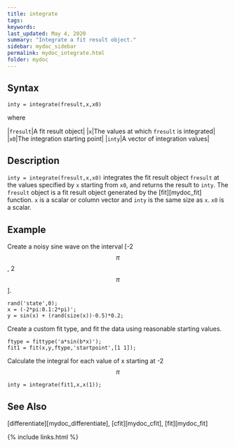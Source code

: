 ```yaml
---
title: integrate
tags:
keywords:
last_updated: May 4, 2020
summary: "Integrate a fit result object."
sidebar: mydoc_sidebar
permalink: mydoc_integrate.html
folder: mydoc
---
```

## Syntax
`inty = integrate(fresult,x,x0)`

where

|`fresult`|A fit result object|
|`x`|The values at which `fresult` is integrated|
|`x0`|The integration starting point|
|`inty`|A vector of integration values|

## Description
`inty = integrate(fresult,x,x0)` integrates the fit result object `fresult` at the values specified by `x` starting from `x0`, and returns the result to `inty`. The `fresult` object is a fit result object generated by the [fit][mydoc_fit] function. `x` is a scalar or column vector and `inty` is the same size as `x`. `x0` is a scalar.

## Example
Create a noisy sine wave on the interval [-2$$\pi$$, 2$$\pi$$].

```
rand('state',0);
x = (-2*pi:0.1:2*pi)';
y = sin(x) + (rand(size(x))-0.5)*0.2;
```

Create a custom fit type, and fit the data using reasonable starting values.

```
ftype = fittype('a*sin(b*x)');
fit1 = fit(x,y,ftype,'startpoint',[1 1]);
```

Calculate the integral for each value of x starting at -2$$\pi$$

```
inty = integrate(fit1,x,x(1));
```

## See Also
[differentiate][mydoc_differentiate], [cfit][mydoc_cfit], [fit][mydoc_fit]

{% include links.html %}
